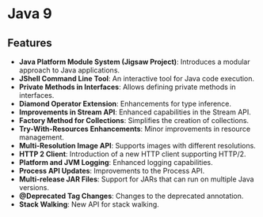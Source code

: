 # Java 9


## Features

- **Java Platform Module System (Jigsaw Project)**: Introduces a modular approach to Java applications.
- **JShell Command Line Tool**: An interactive tool for Java code execution.
- **Private Methods in Interfaces**: Allows defining private methods in interfaces.
- **Diamond Operator Extension**: Enhancements for type inference.
- **Improvements in Stream API**: Enhanced capabilities in the Stream API.
- **Factory Method for Collections**: Simplifies the creation of collections.
- **Try-With-Resources Enhancements**: Minor improvements in resource management.
- **Multi-Resolution Image API**: Supports images with different resolutions.
- **HTTP 2 Client**: Introduction of a new HTTP client supporting HTTP/2.
- **Platform and JVM Logging**: Enhanced logging capabilities.
- **Process API Updates**: Improvements to the Process API.
- **Multi-release JAR Files**: Support for JARs that can run on multiple Java versions.
- **@Deprecated Tag Changes**: Changes to the deprecated annotation.
- **Stack Walking**: New API for stack walking.
